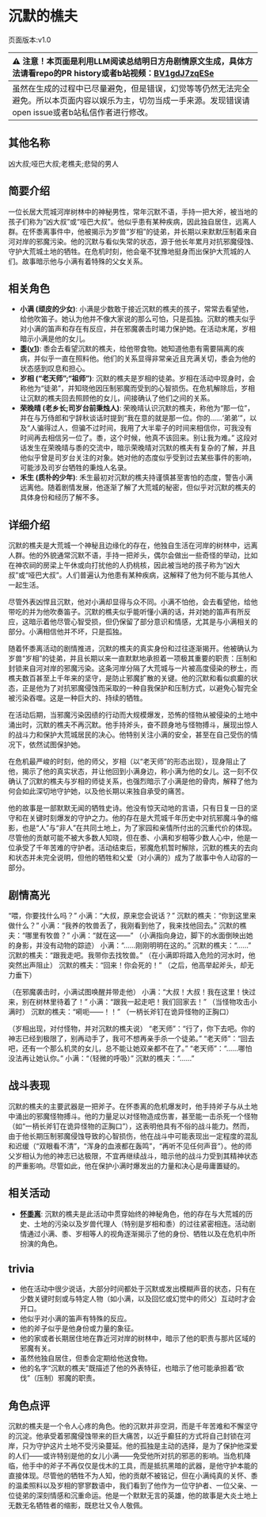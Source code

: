 # 沉默的樵夫
页面版本:v1.0
 

| :warning: 注意！本页面是利用LLM阅读总结明日方舟剧情原文生成，具体方法请看repo的PR history或者b站视频：[BV1gdJ7zqESe](https://www.bilibili.com/video/BV1gdJ7zqESe/)         |
|:----------------------------|
| 虽然在生成的过程中已尽量避免，但是错误，幻觉等等仍然无法完全避免。所以本页面内容以娱乐为主，切勿当成一手来源。发现错误请open issue或者b站私信作者进行修改。|



## 其他名称
凶大叔;哑巴大叔;老樵夫;悲恸的男人
## 简要介绍
一位长居大荒城河岸树林中的神秘男性，常年沉默不语，手持一把大斧，被当地的孩子们称为“凶大叔”或“哑巴大叔”。他似乎患有某种疾病，因此独自居住，远离人群。在怀黍离事件中，他被揭示为岁兽“岁相”的徒弟，并长期以来默默压制着来自河对岸的邪魔污染。他的沉默与看似失常的状态，源于他长年累月对抗邪魔侵蚀、守护大荒城土地的牺牲。在危机时刻，他会毫不犹豫地挺身而出保护大荒城的人们。故事暗示他与小满有着特殊的父女关系。
## 相关角色
-   **小满 (顽皮的少女)**: 小满是少数敢于接近沉默的樵夫的孩子，常常去看望他，给他吹笛子。她认为他并不像大家说的那么可怕，只是孤独。沉默的樵夫似乎对小满的笛声和存在有反应，并在邪魔袭击时竭力保护她。在活动末尾，岁相暗示小满是他的女儿。
-   **[黍](../char_v3/char_2025_shu.md)([v1](char_2025_shu.md))**: 黍会去看望沉默的樵夫，给他带食物。她知道他患有需要隔离的疾病，并似乎一直在照料他。他们的关系显得非常亲近且充满关切，黍会为他的状态感到叹息和担心。
-   **岁相 (“老天师”;“祖师”)**: 沉默的樵夫是岁相的徒弟。岁相在活动中现身时，会称他为“徒弟”，并知晓他因压制邪魔而受到的心智损伤。在危机解除后，岁相让沉默的樵夫回去照顾他的女儿，间接确认了他们之间的关系。
-   **荣晚晴 (老乡长;司岁台前秉烛人)**: 荣晚晴认识沉默的樵夫，称他为“那一位”，并在与万侍郎和宁辞秋谈话时提到“我在意的就是那一位。你的......‘弟弟’”，以及“人骗得过人，但骗不过时间，我用了大半辈子的时间来相信你，可我没有时间再去相信另一位了。黍，这个时候，他真不该回来。别让我为难。” 这段对话发生在荣晚晴与黍的交流中，暗示荣晚晴对沉默的樵夫有复杂的了解，并且他似乎曾是司岁台关注的对象。她对他的态度似乎受到过去某些事件的影响，可能涉及司岁台牺牲的秉烛人名录。
-   **禾生 (质朴的少年)**: 禾生最初对沉默的樵夫持谨慎甚至害怕的态度，警告小满远离他。随着剧情发展，他逐渐了解了大荒城的秘密，但似乎对沉默的樵夫的具体身份和经历了解不多。
## 详细介绍
沉默的樵夫是大荒城一个神秘且边缘化的存在，他独自生活在河岸的树林中，远离人群。他的外貌通常沉默不语，手持一把斧头，偶尔会做出一些奇怪的举动，比如在神农祠的房梁上午休或向打扰他的人扔桃核，因此被当地的孩子称为“凶大叔”或“哑巴大叔”。人们普遍认为他患有某种疾病，这解释了他为何不能与其他人一起生活。

尽管外表凶悍且沉默，他对小满却显得与众不同。小满不怕他，会去看望他，给他带吃的并为他吹奏笛子。沉默的樵夫似乎能听懂小满的话，并对她的笛声有所反应，这暗示着他尽管心智受损，但仍保留了部分意识和情感，尤其是与小满相关的部分。小满相信他并不坏，只是孤独。

随着怀黍离活动的剧情推进，沉默的樵夫的真实身份和过往逐渐揭开。他被确认为岁兽“岁相”的徒弟，并且长期以来一直默默地承担着一项极其重要的职责：压制和封锁来自河对岸的邪魔污染。这条河岸分隔了大荒城与一片被高度侵染的秽土，而樵夫数百甚至上千年来的坚守，是防止邪魔扩散的关键。他的沉默和看似疯癫的状态，正是他为了对抗邪魔侵蚀而采取的一种自我保护和压制方式，以避免心智完全被污染吞噬。这是一种巨大的、持续的牺牲。

在活动后期，当邪魔污染因绩的行动而大规模爆发，恐怖的怪物从被侵染的土地中涌出时，沉默的樵夫不再沉默。他手持斧头，奋不顾身地与怪物搏斗，展现出惊人的战斗力和保护大荒城居民的决心。他特别关注小满的安全，甚至在自己受伤的情况下，依然试图保护她。

在危机最严峻的时刻，他的师父，岁相（以“老天师”的形态出现），现身阻止了他，揭示了他的真实状态，并让他回到小满身边，称小满为他的女儿。这一刻不仅确认了沉默的樵夫与岁相的师徒关系，也强烈暗示了小满是他的骨肉，解释了他为何会如此深切地守护她，以及他长期以来独自承受的痛苦。

他的故事是一部默默无闻的牺牲史诗。他没有惊天动地的言语，只有日复一日的坚守和在关键时刻爆发的守护之力。他的存在是大荒城千年历史中对抗邪魔斗争的缩影，也是“人”与“非人”在共同土地上，为了家园和亲情所付出的沉重代价的体现。尽管他的贡献可能不被大多数人知晓，但在黍、小满和岁相等少数人心中，他是一位承受了千年苦难的守护者。活动结束后，邪魔危机暂时解除，沉默的樵夫的去向和状态并未完全说明，但他的牺牲和父爱（对小满的）成为了故事中令人动容的一部分。
## 剧情高光
“喂，你要找什么吗？”
小满：“大叔，原来您会说话？”
沉默的樵夫：“你到这里来做什么？”
小满：“我养的牧兽丢了，我刚看到他了，我来找他回去。”
沉默的樵夫：“哪里有牧兽？”
小满：“就在这——”
（小满指向身边，脚下的水面倒映出她的身影，并没有动物的踪迹）
小满：“......刚刚明明在这的。”
沉默的樵夫：“......”
沉默的樵夫：“跟我走吧。我带你去找牧兽。”
（在小满即将踏入危险的河水时，他突然出声阻止）
沉默的樵夫：“回来！你会死的！”
（之后，他高举起斧头，却无力垂下）

（在邪魔袭击时，小满试图唤醒并带走他）
小满：“大叔！大叔！我在这里！快过来，别在树林里待着了！”
小满：“跟我一起走吧！我们回家去！”
（当怪物攻击小满时）
沉默的樵夫：“嗬呃——！！”
（一柄长斧钉在诡异怪物的正胸口）

（岁相出现，对付怪物，并对沉默的樵夫说）
“老天师”：“行了，你下去吧。你的神志已经到极限了，别再动手了，我可不想再亲手杀一个徒弟。”
“老天师”：“回去吧，还有一个那么机灵的女儿，总不能让她双亲都不在了。”
“老天师”：“......哪怕没法再让她认你。”
小满：“（轻微的呼吸）”
沉默的樵夫：“......”
## 战斗表现
沉默的樵夫的主要武器是一把斧子。在怀黍离的危机爆发时，他手持斧子与从土地中涌出的邪魔怪物搏斗。他的力量足以对怪物造成伤害，甚至能一击杀死一个怪物（如“一柄长斧钉在诡异怪物的正胸口”），这表明他具有不俗的战斗能力。然而，由于他长期压制邪魔侵蚀导致的心智损伤，他在战斗中可能表现出一定程度的混乱和迟缓（“双眼看不清”，“浑身的血液都在轰鸣”，“再听不见任何声音”）。他的师父岁相认为他的神志已达极限，不宜再继续战斗，暗示他的战斗力受到其精神状态的严重影响。尽管如此，他在保护小满时爆发出的力量和决心是毋庸置疑的。
## 相关活动
-   **[怀黍离](../stories/act31side.md)**: 沉默的樵夫是此活动中贯穿始终的神秘角色，他的存在与大荒城的历史、土地的污染以及岁兽代理人（特别是岁相和黍）的过往紧密相连。活动剧情通过小满、黍、岁相等人的视角逐渐揭示了他的身份、牺牲以及在危机中所扮演的角色。
## trivia
*   他在活动中很少说话，大部分时间都处于沉默或发出模糊声音的状态，只有在少数关键时刻或与特定人物（如小满，以及回忆或幻觉中的师父）互动时才会开口。
*   他似乎对小满的笛声有特殊的反应。
*   他的斧子似乎是他身份或力量的象征。
*   他的家或者长期居住地在靠近河对岸的树林中，暗示了他的职责与那片区域的邪魔有关。
*   虽然他独自居住，但黍会定期给他送食物。
*   他的名字“沉默的樵夫”既描述了他的外表特征，也暗示了他可能承担着“砍伐”（压制）邪魔的职责。
## 角色点评
沉默的樵夫是一个令人心疼的角色。他的沉默并非空洞，而是千年苦难和不懈坚守的沉淀。他承受着邪魔侵蚀带来的巨大痛苦，以近乎癫狂的方式将自己封锁在河岸，只为守护这片土地不受污染蔓延。他的孤独是主动的选择，是为了保护他深爱的人们——或许特别是他的女儿小满——免受他所对抗的邪恶的影响。当危机降临，他手中的斧子不再仅仅是伐木的工具，而是抵抗黑暗的武器，是他守护本能的直接体现。尽管他的牺牲不为人知，他的贡献不被铭记，但在小满纯真的关怀、黍的温柔照料以及岁相的寥寥数语中，我们看到了他作为一位守护者、一位父亲、一位徒弟的深刻情感和沉重命运。他是一个默默无言的英雄，他的故事是大炎土地上无数无名牺牲者的缩影，既悲壮又令人敬佩。